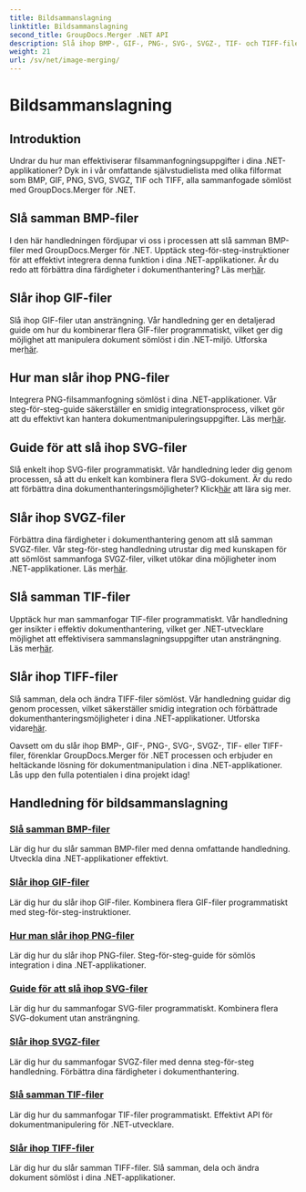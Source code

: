 ```yaml
---
title: Bildsammanslagning
linktitle: Bildsammanslagning
second_title: GroupDocs.Merger .NET API
description: Slå ihop BMP-, GIF-, PNG-, SVG-, SVGZ-, TIF- och TIFF-filer sömlöst med GroupDocs.Merger .NET. Integrera dokumenthantering effektivt i dina .NET-applikationer.
weight: 21
url: /sv/net/image-merging/
---
```


# Bildsammanslagning

## Introduktion

Undrar du hur man effektiviserar filsammanfogningsuppgifter i dina .NET-applikationer? Dyk in i vår omfattande självstudielista med olika filformat som BMP, GIF, PNG, SVG, SVGZ, TIF och TIFF, alla sammanfogade sömlöst med GroupDocs.Merger för .NET.

## Slå samman BMP-filer

 I den här handledningen fördjupar vi oss i processen att slå samman BMP-filer med GroupDocs.Merger för .NET. Upptäck steg-för-steg-instruktioner för att effektivt integrera denna funktion i dina .NET-applikationer. Är du redo att förbättra dina färdigheter i dokumenthantering? Läs mer[här](./merge-bmp-files/).

## Slår ihop GIF-filer

 Slå ihop GIF-filer utan ansträngning. Vår handledning ger en detaljerad guide om hur du kombinerar flera GIF-filer programmatiskt, vilket ger dig möjlighet att manipulera dokument sömlöst i din .NET-miljö. Utforska mer[här](./merging-gif-files/).

## Hur man slår ihop PNG-filer

Integrera PNG-filsammanfogning sömlöst i dina .NET-applikationer. Vår steg-för-steg-guide säkerställer en smidig integrationsprocess, vilket gör att du effektivt kan hantera dokumentmanipuleringsuppgifter. Läs mer[här](./how-to-merge-png-files/).

## Guide för att slå ihop SVG-filer

 Slå enkelt ihop SVG-filer programmatiskt. Vår handledning leder dig genom processen, så att du enkelt kan kombinera flera SVG-dokument. Är du redo att förbättra dina dokumenthanteringsmöjligheter? Klick[här](./guide-merging-svg-files/) att lära sig mer.

## Slår ihop SVGZ-filer

 Förbättra dina färdigheter i dokumenthantering genom att slå samman SVGZ-filer. Vår steg-för-steg handledning utrustar dig med kunskapen för att sömlöst sammanfoga SVGZ-filer, vilket utökar dina möjligheter inom .NET-applikationer. Läs mer[här](./merging-svgz-files/).

## Slå samman TIF-filer

 Upptäck hur man sammanfogar TIF-filer programmatiskt. Vår handledning ger insikter i effektiv dokumenthantering, vilket ger .NET-utvecklare möjlighet att effektivisera sammanslagningsuppgifter utan ansträngning. Läs mer[här](./merge-tif-files/).

## Slår ihop TIFF-filer

Slå samman, dela och ändra TIFF-filer sömlöst. Vår handledning guidar dig genom processen, vilket säkerställer smidig integration och förbättrade dokumenthanteringsmöjligheter i dina .NET-applikationer. Utforska vidare[här](./merging-tiff-files/).

Oavsett om du slår ihop BMP-, GIF-, PNG-, SVG-, SVGZ-, TIF- eller TIFF-filer, förenklar GroupDocs.Merger för .NET processen och erbjuder en heltäckande lösning för dokumentmanipulation i dina .NET-applikationer. Lås upp den fulla potentialen i dina projekt idag!
## Handledning för bildsammanslagning
### [Slå samman BMP-filer](./merge-bmp-files/)
Lär dig hur du slår samman BMP-filer med denna omfattande handledning. Utveckla dina .NET-applikationer effektivt.
### [Slår ihop GIF-filer](./merging-gif-files/)
Lär dig hur du slår ihop GIF-filer. Kombinera flera GIF-filer programmatiskt med steg-för-steg-instruktioner.
### [Hur man slår ihop PNG-filer](./how-to-merge-png-files/)
Lär dig hur du slår ihop PNG-filer. Steg-för-steg-guide för sömlös integration i dina .NET-applikationer.
### [Guide för att slå ihop SVG-filer](./guide-merging-svg-files/)
Lär dig hur du sammanfogar SVG-filer programmatiskt. Kombinera flera SVG-dokument utan ansträngning.
### [Slår ihop SVGZ-filer](./merging-svgz-files/)
Lär dig hur du sammanfogar SVGZ-filer med denna steg-för-steg handledning. Förbättra dina färdigheter i dokumenthantering.
### [Slå samman TIF-filer](./merge-tif-files/)
Lär dig hur du sammanfogar TIF-filer programmatiskt. Effektivt API för dokumentmanipulering för .NET-utvecklare.
### [Slår ihop TIFF-filer](./merging-tiff-files/)
Lär dig hur du slår samman TIFF-filer. Slå samman, dela och ändra dokument sömlöst i dina .NET-applikationer.